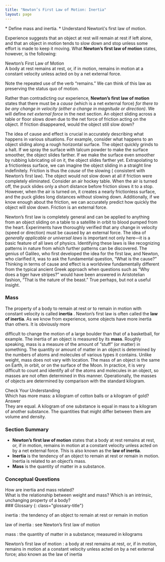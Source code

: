 ```yaml
---
title: "Newton’s First Law of Motion: Inertia"
layout: page
---
```


<div class="abstract" markdown="1">
* Define mass and inertia.
* Understand Newton\'s first law of motion.

</div>

Experience suggests that an object at rest will remain at rest if left alone,
and that an object in motion tends to slow down and stop unless some effort is
made to keep it moving. What **Newton’s first law of motion** states, however,
is the following:

<div class="note" data-label="" markdown="1">
<div class="title">
Newton’s First Law of Motion
</div>
A body at rest remains at rest, or, if in motion, remains in motion at a constant velocity unless acted on by a net external force.

</div>

Note the repeated use of the verb “remains.” We can think of this law as
preserving the status quo of motion.

Rather than contradicting our experience, **Newton’s first law of motion**
states that there must be a *cause* (which is a net external force) *for there
to be any change in velocity (either a change in magnitude or direction)*. We
will define *net external force* in the next section. An object sliding across a
table or floor slows down due to the net force of friction acting on the object.
If friction disappeared, would the object still slow down?

The idea of cause and effect is crucial in accurately describing what happens in
various situations. For example, consider what happens to an object sliding
along a rough horizontal surface. The object quickly grinds to a halt. If we
spray the surface with talcum powder to make the surface smoother, the object
slides farther. If we make the surface even smoother by rubbing lubricating oil
on it, the object slides farther yet. Extrapolating to a frictionless surface,
we can imagine the object sliding in a straight line indefinitely. Friction is
thus the *cause* of the slowing (
consistent with Newton’s first law). The object would not slow down at all if
friction were completely eliminated. Consider an air hockey table. When the air
is turned off, the puck slides only a short distance before friction slows it to
a stop. However, when the air is turned on, it creates a nearly frictionless
surface, and the puck glides long distances without slowing down. Additionally,
if we know enough about the friction, we can accurately predict how quickly the
object will slow down. Friction is an external force.

Newton’s first law is completely general and can be applied to anything from an
object sliding on a table to a satellite in orbit to blood pumped from the
heart. Experiments have thoroughly verified that any change in velocity (speed
or direction) must be caused by an external force. The idea of *generally
applicable or universal laws* is important not only here—it is a basic feature
of all laws of physics. Identifying these laws is like recognizing patterns in
nature from which further patterns can be discovered. The genius of Galileo, who
first developed the idea for the first law, and Newton, who clarified it, was to
ask the fundamental question, “What is the cause?” Thinking in terms of cause
and effect is a worldview fundamentally different from the typical ancient Greek
approach when questions such as “Why does a tiger have stripes?” would have been
answered in Aristotelian fashion, “That is the nature of the beast.” True
perhaps, but not a useful insight.

### Mass

The property of a body to remain at rest or to remain in motion with constant
velocity is called **inertia** . Newton’s first law is often called the **law of
inertia**. As we know from experience, some objects have more inertia than
others. It is obviously more

difficult to change the motion of a large boulder than that of a basketball, for
example. The inertia of an object is measured by its **mass**. Roughly speaking,
mass is a measure of the amount of “stuff” (or matter) in something. The
quantity or amount of matter in an object is determined by the numbers of atoms
and molecules of various types it contains. Unlike weight, mass does not vary
with location. The mass of an object is the same on Earth, in orbit, or on the
surface of the Moon. In practice, it is very difficult to count and identify all
of the atoms and molecules in an object, so masses are not often determined in
this manner. Operationally, the masses of objects are determined by comparison
with the standard kilogram.

<div class="exercise" data-element-type="check-understanding" data-label="">
<div class="title">
Check Your Understanding
</div>
<div class="problem" markdown="1">
Which has more mass: a kilogram of cotton balls or a kilogram of gold?

</div>
<div class="solution" markdown="1">
<div class="title">
Answer
</div>
They are equal. A kilogram of one substance is equal in mass to a kilogram of another substance. The quantities that might differ between them are volume and density.

</div>
</div>

### Section Summary

* **Newton’s first law of motion** states that a body at rest remains at rest,
  or, if in motion, remains in motion at a constant velocity unless acted on by
  a net external force. This is also known as the
  **law of inertia**.
* **Inertia** is the tendency of an object to remain at rest or remain in
  motion. Inertia is related to an object’s mass.
* **Mass** is the quantity of matter in a substance.

### Conceptual Questions

<div class="exercise" data-element-type="conceptual-questions">
<div class="problem" markdown="1">
How are inertia and mass related?

</div>
</div>

<div class="exercise" data-element-type="conceptual-questions">
<div class="problem" markdown="1">
What is the relationship between weight and mass? Which is an intrinsic, unchanging property of a body?

</div>
</div>

<div class="glossary" markdown="1">
### Glossary
{: class="glossary-title"}

inertia
: the tendency of an object to remain at rest or remain in motion

law of inertia
: see Newton’s first law of motion

mass
: the quantity of matter in a substance; measured in kilograms

Newton’s first law of motion
: a body at rest remains at rest, or, if in motion, remains in motion at a
constant velocity unless acted on by a net external force; also known as the law
of inertia

</div>
